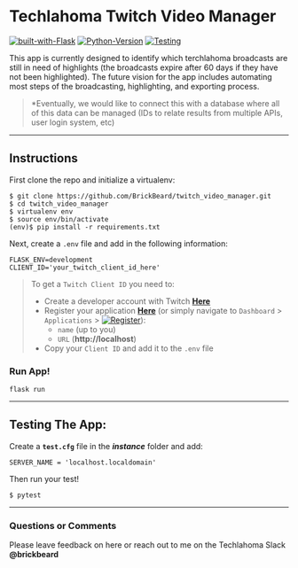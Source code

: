 # Techlahoma Twitch Video Manager

[![built-with-Flask](https://img.shields.io/badge/Built%20With-Flask%201.0.2-brightgreen.svg?style=flat-square)](http://flask.pocoo.org/) [![Python-Version](https://img.shields.io/badge/Python-3.7-orange.svg?style=flat-square)](https://www.python.org/downloads/) [![Testing](https://img.shields.io/badge/Testing-Pytest-blue.svg?style=flat-square)](https://docs.pytest.org/en/latest/)


This app is currently designed to identify which terchlahoma broadcasts are still in need of highlights (the broadcasts expire after 60 days if they have not been highlighted).  The future vision for the app includes automating most steps of the broadcasting, highlighting, and exporting process. 

> *Eventually, we would like to connect this with a database where all of this data can be managed (IDs to relate results from multiple APIs, user login system, etc)

---

## Instructions

First clone the repo and initialize a virtualenv:
```
$ git clone https://github.com/BrickBeard/twitch_video_manager.git
$ cd twitch_video_manager
$ virtualenv env
$ source env/bin/activate
(env)$ pip install -r requirements.txt
```
Next, create a `.env` file and add in the following information:
```
FLASK_ENV=development
CLIENT_ID='your_twitch_client_id_here'
```
> To get a `Twitch Client ID` you need to: 
> - Create a developer account with Twitch **[Here](https://dev.twitch.tv)**
> - Register your application **[Here](https://dev.twitch.tv/console/apps/create)** (or simply navigate to `Dashboard` > `Applications` > [![Register](https://img.shields.io/badge/Register_Your_Application-blue.svg?style=round-square)](#)):
>   - `name` (up to you)
>   - `URL` (**http://localhost**)
> - Copy your `Client ID` and add it to the `.env` file

### Run App!

```
flask run
```

---

## Testing The App:


Create a **`test.cfg`** file in the ***instance*** folder and add:
```
SERVER_NAME = 'localhost.localdomain'
```
Then run your test!   
```
$ pytest
```

---

### Questions or Comments

Please leave feedback on here or reach out to me on the Techlahoma Slack **@brickbeard**
